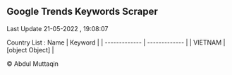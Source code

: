 

## Google Trends Keywords Scraper 
 
Last Update 21-05-2022 , 19:08:07

Country List :
 Name  | Keyword |
| ------------- | ------------- |
| VIETNAM | [object Object] |



© Abdul Muttaqin 
